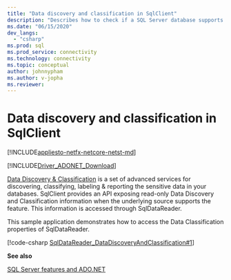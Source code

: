 ```yaml
---
title: "Data discovery and classification in SqlClient"
description: "Describes how to check if a SQL Server database supports data classification and how to access data classification information through a SqlDataReader object."
ms.date: "06/15/2020"
dev_langs: 
  - "csharp"
ms.prod: sql
ms.prod_service: connectivity
ms.technology: connectivity
ms.topic: conceptual
author: johnnypham
ms.author: v-jopha
ms.reviewer: 
---
```

# Data discovery and classification in SqlClient

[!INCLUDE[appliesto-netfx-netcore-netst-md](../../../includes/appliesto-netfx-netcore-netst-md.md)]

[!INCLUDE[Driver_ADONET_Download](../../../includes/driver_adonet_download.md)]

[Data Discovery & Classification](https://docs.microsoft.com/sql/relational-databases/security/sql-data-discovery-and-classification?view=sql-server-2017) is a set of advanced services for discovering, classifying, labeling & reporting the sensitive data in your databases. SqlClient provides an API exposing read-only Data Discovery and Classification information when the underlying source supports the feature. This information is accessed through SqlDataReader.

This sample application demonstrates how to access the Data Classification properties of SqlDataReader.

[!code-csharp [SqlDataReader_DataDiscoveryAndClassification#1](~/../sqlclient/doc/samples/SqlDataReader_DataDiscoveryAndClassification.cs#1)]

**See also**  

 [SQL Server features and ADO.NET](sql-server-features-adonet.md)   
